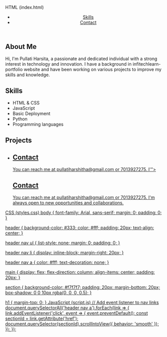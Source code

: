 HTML (index.html)
<!DOCTYPE html>
<html lang="en">
<head>
    <meta charset="UTF-8">
    <meta name="viewport" content="width=device-width, initial-scale=1.0">
    <title>Personal Portfolio</title>
    <link rel="stylesheet" href="styles.css">
</head>
<body>
    <header>
        <nav>
            <ul>
                <li><a href="                  
                <li><a href="#skills">Skills</a></li>
                <li><a href="                            
                <li><a href="#contact">Contact</a></li>
            </ul>
        </nav>
    </header>
    <main>
        <section id="bio">
            <h1>About Me</h1>
            <p>Hi, I'm Pullati Harsita, a passionate and dedicated individual with a strong interest in technology and innovation. I have a background in infitechlearn-portfolio website and have been working on various projects to improve my skills and knowledge.</p>
        </section>
        <section id="HTML">
            <h1>Skills</h1>
            <ul>
                <li>HTML & CSS</li>
                <li>JavaScript</li>
                <li>Basic Deployment</li>
                <li>Python</li>
                <li>Programming languages</li>
            </ul>
        </section>
        <section id="Personal portfolio">
            <h1>Projects</h1>
            <ul>
                <li><a href="                     
                <li><a href="                     
                <li><a href="                     
            </ul>
        </section>
        <section id="contact">
            <h1>Contact</h1>
            <p>You can reach me at pullatiharshitha@gmail.com or 7013927275. I'">
            <h1>Contact</h1>
            <p>You can reach me at pullatiharshitha@gmail.com or 7013927275. I'm always open to new opportunities and collaborations.</p>
        </section>
    </main>
    <script src=""script.js"></script>
</body>
</html>

CSS (styles.css)
body {
    font-family: Arial, sans-serif;
    margin: 0;
    padding: 0;
}

header {
    background-color: #333;
    color: #fff;
    padding: 20px;
    text-align: center;
}

header nav ul {
    list-style: none;
    margin: 0;
    padding: 0;
}

header nav li {
    display: inline-block;
    margin-right: 20px;
}

header nav a {
    color: #fff;
    text-decoration: none;
}

main {
    display: flex;
    flex-direction: column;
    align-items: center;
    padding: 20px;
}

section {
    background-color: #f7f7f7;
    padding: 20px;
    margin-bottom: 20px;
    box-shadow: 0 0 10px rgba(0, 0, 0, 0.5);
}

h1 {
    margin-top: 0;
}
JavaScript (script.js)
// Add event listener to nav links
document.querySelectorAll('header nav a').forEach(link => {
    link.addEventListener('click', event => {
        event.preventDefault();
        const sectionId = link.getAttribute('href');
        document.querySelector(sectionId).scrollIntoView({ behavior: 'smooth' });
    });
});


